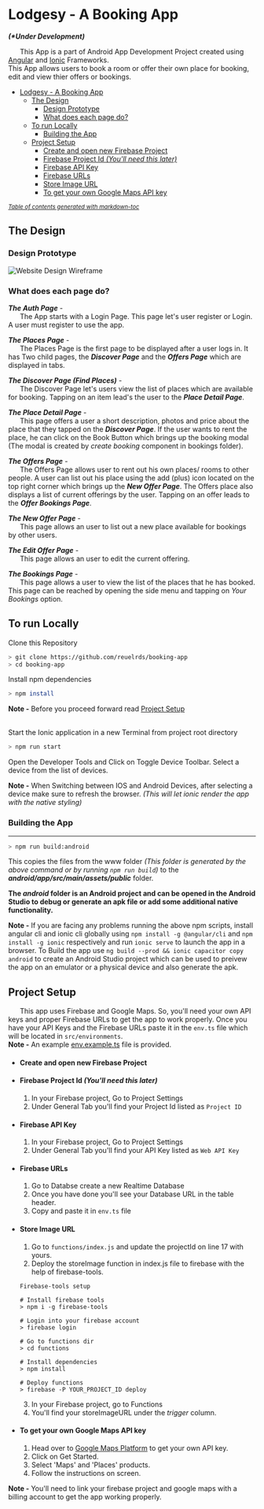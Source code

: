 # Lodgesy - A Booking App
**_(*Under Development)_**

&nbsp;&nbsp;&nbsp;&nbsp;&nbsp;&nbsp;This App is a part of Android App Development Project created using [Angular](https://angular.io/) and [Ionic](https://ionicframework.com) Frameworks.  
This App allows users to book a room or offer their own place for booking, edit and view thier offers or bookings.

- [Lodgesy - A Booking App](#lodgesy---a-booking-app)
  * [The Design](#the-design)  
    + [Design Prototype](#design-prototype)  
    + [What does each page do?](#what-does-each-page-do)
  * [To run Locally](#to-run-locally)
    + [Building the App](#building-the-app)
  * [Project Setup](#project-setup)
      - [Create and open new Firebase Project](#create-and-open-new-firebase-project)
      - [Firebase Project Id _(You'll need this later)_](#firebase-project-id---you-ll-need-this-later--)
      - [Firebase API Key](#firebase-api-key)
      - [Firebase URLs](#firebase-urls)
      - [Store Image URL](#store-image-url)
      - [To get your own Google Maps API key](#to-get-your-own-google-maps-api-key)

<small><i><a href='http://ecotrust-canada.github.io/markdown-toc/'>Table of contents generated with markdown-toc</a></i></small>


## The Design

### Design Prototype 
![Website Design Wireframe](https://raw.githubusercontent.com/reuelrds/booking-app/master/assets/Website%20Design.png)

### What does each page do?

**_The Auth Page_** -  
&nbsp;&nbsp;&nbsp;&nbsp;&nbsp;&nbsp;The App starts with a Login Page. This page let's user register or Login. A user must register to use the app.


**_The Places Page_** -   
&nbsp;&nbsp;&nbsp;&nbsp;&nbsp;&nbsp;The Places Page is the first page to be displayed after a user logs in. It has Two child pages, the **_Discover Page_** and the **_Offers Page_** which are displayed in tabs.


**_The Discover Page (Find Places)_** -  
&nbsp;&nbsp;&nbsp;&nbsp;&nbsp;&nbsp;The Discover Page let's users view the list of places which are available for booking. Tapping on an item lead's the user to the **_Place Detail Page_**.


**_The Place Detail Page_** -  
&nbsp;&nbsp;&nbsp;&nbsp;&nbsp;&nbsp;This page offers a user a short description, photos and price about the place that they tapped on the **_Discover Page_**. If the user wants to rent the place, he can click on the Book Button which brings up the booking modal (The modal is created by _create booking_ component in bookings folder).


**_The Offers Page_** -  
&nbsp;&nbsp;&nbsp;&nbsp;&nbsp;&nbsp;The Offers Page allows user to rent out his own places/ rooms to other people. A user can list out his place using the add (plus) icon located on the top right corner which brings up the **_New Offer Page_**. The Offers place also displays a list of current offerings by the user. Tapping on an offer leads to the **_Offer Bookings Page_**.


**_The New Offer Page_** -  
&nbsp;&nbsp;&nbsp;&nbsp;&nbsp;&nbsp;This page allows an user to list out a new place available for bookings by other users.


**_The Edit Offer Page_** -  
&nbsp;&nbsp;&nbsp;&nbsp;&nbsp;&nbsp;This page allows an user to edit the current offering.


**_The Bookings Page_** -  
&nbsp;&nbsp;&nbsp;&nbsp;&nbsp;&nbsp;This page allows a user to view the list of the places that he has booked. This page can be reached by opening the side menu and tapping on _Your Bookings_ option.  


## To run Locally


Clone this Repository
```bash
> git clone https://github.com/reuelrds/booking-app
> cd booking-app
```

Install npm dependencies
```bash
> npm install
```

**Note -** Before you proceed forward read [Project Setup](#project-setup)  
&nbsp;

Start the Ionic application in a new Terminal from project root directory
```bash
> npm run start
```

Open the Developer Tools and Click on Toggle Device Toolbar. Select a device from the list of devices.  

**Note -** When Switching between IOS and Android Devices, after selecting a device make sure to refresh the browser. _(This will let ionic render the app with the native styling)_ 

### Building the App
---

```bash
> npm run build:android
```
This copies the files from the www folder _(This folder is generated by the above command or by running `npm run build`)_ to the **_android/app/src/main/assets/public_** folder.

**The _android_ folder is an Android project and can be opened in the Android Studio to debug or generate an apk file or add some additional native functionality.**


**Note -** If you are facing any problems running the above npm scripts, install angular cli and ionic cli globally using `npm install -g @angular/cli` and `npm install -g ionic` respectively and run `ionic serve` to launch the app in a browser. To Build the app use `ng build --prod && ionic capacitor copy android` to create an Android Studio project which can be used to preivew the app on an emulator or a physical device and also generate the apk.  

## Project Setup

&nbsp;&nbsp;&nbsp;&nbsp;&nbsp;&nbsp;This app uses Firebase and Google Maps. So, you'll need your own API keys and proper Firebase URLs to get the app to work properly. Once you have your API Keys and the Firebase URLs paste it in the `env.ts` file which will be located in `src/environments`.  
**Note -** An example [env.example.ts](https://github.com/reuelrds/booking-app/blob/master/src/environments/env.example.ts) file is provided.


+ #### Create and open new Firebase Project

+ #### Firebase Project Id _(You'll need this later)_
  1. In your Firebase project, Go to Project Settings
  2. Under General Tab you'll find your Project Id listed as `Project ID`

+ #### Firebase API Key
  1. In your Firebase project, Go to Project Settings
  2. Under General Tab you'll find your API Key listed as `Web API Key`

+ #### Firebase URLs
  1. Go to Databse create a new Realtime Database
  2. Once you have done you'll see your Database URL in the table header.
  3. Copy and paste it in `env.ts` file
  
+ #### Store Image URL
  1. Go to `functions/index.js` and update the projectId on line 17 with yours.
  2. Deploy the storeImage function in index.js file to firebase with the help of firebase-tools.
  <!-- 3. Firebase-tools setup -->
  ```
  Firebase-tools setup
  
  # Install firebase tools
  > npm i -g firebase-tools

  # Login into your firebase account
  > firebase login

  # Go to functions dir
  > cd functions

  # Install dependencies
  > npm install

  # Deploy functions
  > firebase -P YOUR_PROJECT_ID deploy
  ```
  3. In your Firebase project, go to Functions
  4. You'll find your storeImageURL under the _trigger_ column. 

+ #### To get your own Google Maps API key
  1. Head over to [Google Maps Platform](https://cloud.google.com/maps-platform/) to get your own API key. 
  2. Click on Get Started.
  3. Select 'Maps' and 'Places' products.
  4. Follow the instructions on screen.

**Note -** You'll need to link your firebase project and google maps with a billing account to get the app working properly. 
